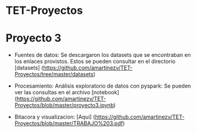 # TET-Proyectos

# Proyecto 3
- Fuentes de datos: Se descargaron los datasets que se encontraban en los enlaces provistos. Estos se
pueden consultar en el directorio 
[datasets] (https://github.com/amartinezv/TET-Proyectos/tree/master/datasets)  
- Procesamiento: Análisis exploratorio de datos con pyspark: Se pueden ver las consultas en el archivo 
[notebook] (https://github.com/amartinezv/TET-Proyectos/blob/master/proyecto3.ipynb)

- Bitacora y visualizacion: 
[Aqui] (https://github.com/amartinezv/TET-Proyectos/blob/master/TRABAJO%203.pdf)

